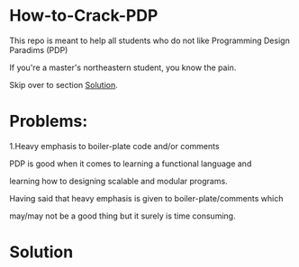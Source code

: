 # How-to-Crack-PDP
This repo is meant to help all students who do not like Programming Design Paradims (PDP)

If you're a master's northeastern student, you know the pain.

Skip over to section [Solution](#Solution).

# Problems:

1.Heavy emphasis to boiler-plate code and/or comments

PDP is good when it comes to learning a functional language and 

learning how to designing scalable and modular programs.


Having said that heavy emphasis is given to boiler-plate/comments which 

may/may not be a good thing but it surely is time consuming.



# <a name="Solution"></a>Solution










